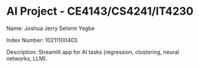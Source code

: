# AI Project - CE4143/CS4241/IT4230

Name:  Joshua Jerry Selorm Yegbe

Index Number: 10211100403

Description: Streamlit app for AI tasks (regression, clustering, neural networks, LLM).


